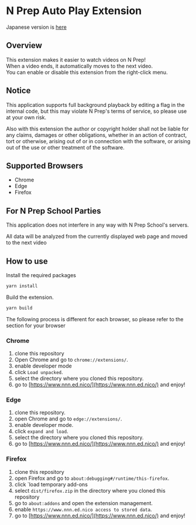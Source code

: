 # N Prep Auto Play Extension

Japanese version is [here](README-en.md)

## Overview

This extension makes it easier to watch videos on N Prep!  
When a video ends, it automatically moves to the next video.  
You can enable or disable this extension from the right-click menu.

## Notice

This application supports full background playback by editing a flag in the internal code, but this may violate N Prep's terms of service, so please use at your own risk.

Also with this extension the author or copyright holder shall not be liable for any claims, damages or other obligations, whether in an action of contract, tort or otherwise, arising out of or in connection with the software, or arising out of the use or other treatment of the software.

## Supported Browsers

- Chrome
- Edge
- Firefox

## For N Prep School Parties

This application does not interfere in any way with N Prep School's servers.

All data will be analyzed from the currently displayed web page and moved to the next video

## How to use

Install the required packages

```bash
yarn install
```

Build the extension.

```bash
yarn build
```

The following process is different for each browser, so please refer to the section for your browser

### Chrome

1. clone this repository
2. Open Chrome and go to `chrome://extensions/`.
3. enable developer mode
4. click `Load unpacked`.
5. select the directory where you cloned this repository.
6. go to [https://www.nnn.ed.nico/](https://www.nnn.ed.nico/) and enjoy!

### Edge

1. clone this repository.
2. open Chrome and go to `edge://extensions/`.
3. enable developer mode.
4. click `expand and load`.
5. select the directory where you cloned this repository.
6. go to [https://www.nnn.ed.nico/](https://www.nnn.ed.nico/) and enjoy!

### Firefox

1. clone this repository
2. open Firefox and go to `about:debugging#/runtime/this-firefox`.
3. click `load temporary add-ons
4. select `dist/firefox.zip` in the directory where you cloned this repository
5. go to `about:addons` and open the extension management.
6. enable `https://www.nnn.ed.nico access to stored data`.
7. go to [https://www.nnn.ed.nico/](https://www.nnn.ed.nico/) and enjoy!
